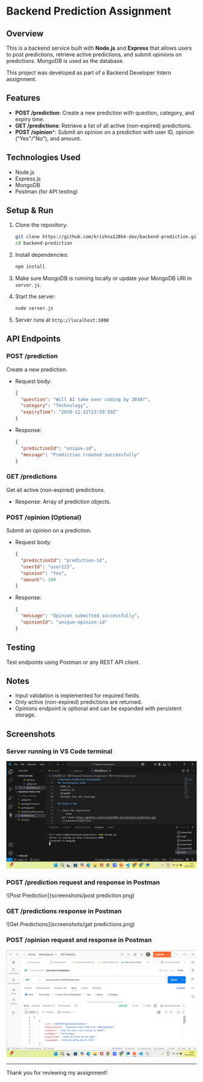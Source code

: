 # Backend Prediction Assignment

## Overview
This is a backend service built with **Node.js** and **Express** that allows users to post predictions, retrieve active predictions, and submit opinions on predictions. MongoDB is used as the database.

This project was developed as part of a Backend Developer Intern assignment.

## Features

- **POST /prediction**: Create a new prediction with question, category, and expiry time.  
- **GET /predictions**: Retrieve a list of all active (non-expired) predictions.  
- **POST /opinion***: Submit an opinion on a prediction with user ID, opinion ("Yes"/"No"), and amount.

## Technologies Used

- Node.js  
- Express.js  
- MongoDB  
- Postman (for API testing)

## Setup & Run

1. Clone the repository:
   ```bash
   git clone https://github.com/krishna128kk-dev/backend-prediction.git
   cd backend-prediction
   ```

2. Install dependencies:
   ```bash
   npm install
   ```

3. Make sure MongoDB is running locally or update your MongoDB URI in `server.js`.

4. Start the server:
   ```bash
   node server.js
   ```

5. Server runs at `http://localhost:3000`

## API Endpoints

### POST /prediction
Create a new prediction.

- Request body:
  ```json
  {
    "question": "Will AI take over coding by 2030?",
    "category": "Technology",
    "expiryTime": "2030-12-31T23:59:59Z"
  }
  ```
- Response:
  ```json
  {
    "predictionId": "unique-id",
    "message": "Prediction created successfully"
  }
  ```

### GET /predictions
Get all active (non-expired) predictions.

- Response: Array of prediction objects.

### POST /opinion (Optional)
Submit an opinion on a prediction.

- Request body:
  ```json
  {
    "predictionId": "prediction-id",
    "userId": "user123",
    "opinion": "Yes",
    "amount": 100
  }
  ```
- Response:
  ```json
  {
    "message": "Opinion submitted successfully",
    "opinionId": "unique-opinion-id"
  }
  ```

## Testing
Test endpoints using Postman or any REST API client.

## Notes
- Input validation is implemented for required fields.
- Only active (non-expired) predictions are returned.
- Opinions endpoint is optional and can be expanded with persistent storage.

## Screenshots

### Server running in VS Code terminal

![Server Running](screenshots/server.png)

### POST /prediction request and response in Postman

![Post Prediction](screenshots/post prediction.png)

### GET /predictions response in Postman

![Get Predictions](screenshots/get predictions.png)

### POST /opinion request and response in Postman

![Post Opinion](screenshots/opinion.png)


---

Thank you for reviewing my assignment!
